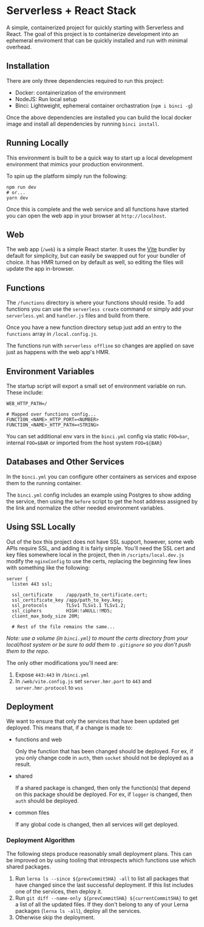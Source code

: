 # Serverless + React Stack

A simple, containerized project for quickly starting with Serverless and React. The goal
of this project is to containerize development into an ephemeral enviroment that can be
quickly installed and run with minimal overhead.

## Installation

There are only three dependencies required to run this project:

- Docker: containerization of the environment
- NodeJS: Run local setup
- Binci: Lightweight, ephemeral container orchastration (`npm i binci -g`)

Once the above dependencies are installed you can build the local docker image and install all dependencies by running `binci install`.

## Running Locally

This environment is built to be a quick way to start up a local development environment that mimics your production environment.

To spin up the platform simply run the following:

```
npm run dev
# or...
yarn dev
```

Once this is complete and the web service and all functions have started you can open the web app in your browser at `http://localhost`.

## Web

The web app (`/web`) is a simple React starter. It uses the [Vite](https://vitejs.dev/) bundler by default for simplicity, but can easily be swapped out for your bundler of choice. It has HMR turned on by default as well, so editing the files will update the app in-browser.

## Functions

The `/functions` directory is where your functions should reside. To add functions you can use the `serverless create` command or simply add your `serverless.yml` and `handler.js` files and build from there.

Once you have a new function directory setup just add an entry to the `functions` array in `/local.config.js`.

The functions run with `serverless offline` so changes are applied on save just as happens with the web app's HMR.

## Environment Variables

The startup script will export a small set of environment variable on run. These include:

```
WEB_HTTP_PATH=/

# Mapped over functions config...
FUNCTION_<NAME>_HTTP_PORT=<NUMBER>
FUNCTION_<NAME>_HTTP_PATH=<STRING>
```

You can set additional env vars in the `binci.yml` config via static `FOO=bar`, internal `FOO=$BAR` or imported from the host system `FOO=${BAR}`

## Databases and Other Services

In the `binci.yml` you can configure other containers as services and expose them to the running container.

The `binci.yml` config includes an example using Postgres to show adding the service, then using the `before` script to get the host address assigned by the link and normalize the other needed environment variables.

## Using SSL Locally

Out of the box this project does not have SSL support, however, some web APIs require SSL, and adding it is fairly simple. You'll need the SSL cert and key files somewhere local in the project, then in `/scripts/local.dev.js` modify the `nginxConfig` to use the certs, replacing the beginning few lines with something like the following:

```
server {
  listen 443 ssl;

  ssl_certificate     /app/path_to_certificate.cert;
  ssl_certificate_key /app/path_to_key.key;
  ssl_protocols       TLSv1 TLSv1.1 TLSv1.2;
  ssl_ciphers         HIGH:!aNULL:!MD5;
  client_max_body_size 20M;

  # Rest of the file remains the same...
```

_Note: use a volume (in `binci.yml`) to mount the certs directory from your local/host system or be sure to add them to `.gitignore` so you don't push them to the repo._

The only other modifications you'll need are:

1. Expose `443:443` in `/binci.yml`
2. In `/web/vite.config.js` set `server.hmr.port` to `443` and `server.hmr.protocol` to `wss`

## Deployment

We want to ensure that only the services that have been updated get deployed. This means that, if a change is made to:

- functions and web

  Only the function that has been changed should be deployed. For ex, if you only change code in `auth`, then `socket` should not be deployed as a result.

- shared

  If a shared package is changed, then only the function(s) that depend on this package should be deployed. For ex, if `logger` is changed, then `auth` should be deployed.

- common files

  If any global code is changed, then all services will get deployed.

### Deployment Algorithm

The following steps produce reasonably small deployment plans. This can be improved on by using tooling that introspects which functions use which shared packages.

1. Run `lerna ls --since ${prevCommitSHA} -all` to list all packages that have changed since the last successful deployment. If this list includes one of the services, then deploy it.
2. Run `git diff --name-only ${prevCommitSHA} ${currentCommitSHA}` to get a list of all the updated files. If they don't belong to any of your Lerna packages (`lerna ls -all`), deploy all the services.
3. Otherwise skip the deployment.
